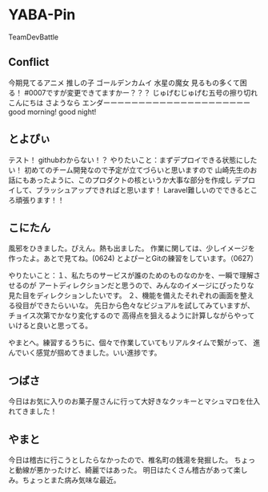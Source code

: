 # YABA-Pin
TeamDevBattle


## Conflict
今期見てるアニメ
推しの子
ゴールデンカムイ
水星の魔女
見るもの多くて困る！
#0007ですが変更できてますかー？？？
じゅげむじゅげむ五号の擦り切れ
こんにちは
さようなら
エンダーーーーーーーーーーーーーーーーーーーーー
good morning!
good night!

## とよぴぃ
テスト！
githubわからない！？
やりたいこと：まずデプロイできる状態にしたい！
初めてのチーム開発なので予定が立てづらいと思いますので
山崎先生のお話にもあったように、このプロダクトの核というか大事な部分を作成し
デプロイして、ブラッシュアップできればと思います！
Laravel難しいのでできるところ頑張ります！！

## こにたん
風邪をひきました。ぴえん。熱も出ました。
作業に関しては、少しイメージを作ったよ。あとで見てね。(0624)
とよぴーとGitの練習をしています。（0627）

やりたいこと：１、私たちのサービスが誰のためのものなのかを、一瞬で理解させるのが
アートディレクションだと思うので、みんなのイメージにぴったりな見た目をディレクションしたいです。
２、機能を備えたそれぞれの画面を整える役目ができたらいいな。
先日から色々なビジュアルを試してみていますが、チョイス次第でかなり変化するので
高得点を狙えるように計算しながらやっていけると良いと思ってる。

やまとへ。練習するうちに、個々で作業していてもリアルタイムで繋がって、
進んでいく感覚が掴めてきました。いい進捗です。

## つばさ
今日はお気に入りのお菓子屋さんに行って大好きなクッキーとマシュマロを仕入れてきました！

## やまと
今日は稽古に行こうとしたらなかったので、椎名町の銭湯を発掘した。
ちょっと動線が悪かったけど、綺麗ではあった。
明日はたくさん稽古があって楽しみ。ちょっとまた病み気味な最近。
